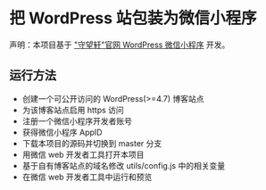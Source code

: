 # 把 WordPress 站包装为微信小程序

声明：本项目基于 ["守望轩"官网 WordPress 微信小程序](https://github.com/iamxjb/winxin-app-watch-life.net) 开发。

## 运行方法

- 创建一个可公开访问的 WordPress(>=4.7) 博客站点
- 为该博客站点启用 https 访问
- 注册一个微信小程序开发者账号
- 获得微信小程序 AppID
- 下载本项目的源码并切换到 master 分支
- 用微信 web 开发者工具打开本项目
- 基于自有博客站点的域名修改 utils/config.js 中的相关变量
- 在微信 web 开发者工具中运行和预览
